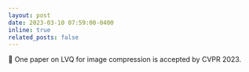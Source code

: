 ```yaml
---
layout: post
date: 2023-03-10 07:59:00-0400
inline: true
related_posts: false
---
```


🎉 One paper on LVQ for image compression is accepted by CVPR 2023. 
